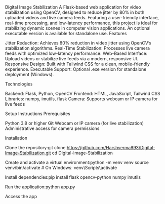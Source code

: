 Digital Image Stabilization
A Flask-based web application for video stabilization using OpenCV, designed to reduce jitter by 80% in both uploaded videos and live camera feeds. Featuring a user-friendly interface, real-time processing, and low-latency performance, this project is ideal for stabilizing dynamic scenes in computer vision applications. An optional executable version is available for standalone use.
Features

Jitter Reduction: Achieves 80% reduction in video jitter using OpenCV’s stabilization algorithms.
Real-Time Stabilization: Processes live camera feeds with optimized low-latency performance.
Web-Based Interface: Upload videos or stabilize live feeds via a modern, responsive UI.
Responsive Design: Built with Tailwind CSS for a clean, mobile-friendly experience.
Executable Support: Optional .exe version for standalone deployment (Windows).

Technologies

Backend: Flask, Python, OpenCV
Frontend: HTML, JavaScript, Tailwind CSS
Libraries: numpy, imutils, flask
Camera: Supports webcam or IP camera for live feeds

Setup Instructions
Prerequisites

Python 3.8 or higher
Git
Webcam or IP camera (for live stabilization)
Administrative access for camera permissions

Installation

Clone the repository:git clone https://github.com/Harshverma893/Digital-Image-Stabilization.git
cd Digital-Image-Stabilization


Create and activate a virtual environment:python -m venv venv
source venv/bin/activate  # On Windows: venv\Scripts\activate


Install dependencies:pip install flask opencv-python numpy imutils


Run the application:python app.py


Access the app

